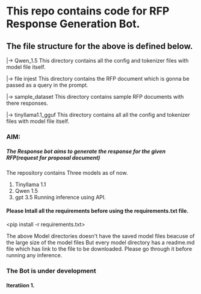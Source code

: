 # This repo contains code for RFP Response Generation Bot.

## The file structure for the above is defined below.


|-> Qwen_1.5          This directory contains all the config and tokenizer files with model file itself.

|-> file injest       This directory contains the RFP document which is gonna be passed as a query in the prompt.

|-> sample_dataset    This directory contains sample RFP documents with there responses.

|-> tinyllama1.1_gguf This directory contains all all the config and tokenizer files with model file itself.


### AIM:
##### The Response bot aims to generate the response for the given RFP(request for proposal document)

The repository contains Three models as of now.
1. Tinyllama 1.1
2. Qwen 1.5
3. gpt 3.5     Running inference using API.

#### Please Intall all the requirements before using the requirements.txt file.
<pip install -r requirements.txt>


The above Model directories doesn't have the saved model files beacuse of the large size of the model files
But every model directory has a readme.md file which has link to the file to be downloaded.
Please go through it before running any inference.





### The Bot is under development


#### Iteratiion 1.
